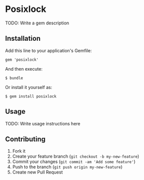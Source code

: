# Posixlock

TODO: Write a gem description

## Installation

Add this line to your application's Gemfile:

    gem 'posixlock'

And then execute:

    $ bundle

Or install it yourself as:

    $ gem install posixlock

## Usage

TODO: Write usage instructions here

## Contributing

1. Fork it
2. Create your feature branch (`git checkout -b my-new-feature`)
3. Commit your changes (`git commit -am 'Add some feature'`)
4. Push to the branch (`git push origin my-new-feature`)
5. Create new Pull Request
